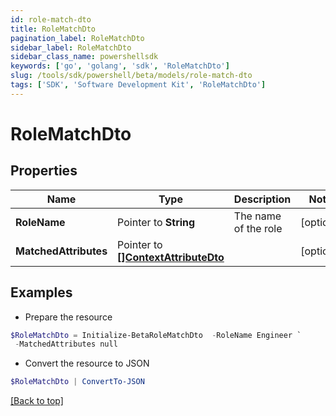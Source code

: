 ```yaml
---
id: role-match-dto
title: RoleMatchDto
pagination_label: RoleMatchDto
sidebar_label: RoleMatchDto
sidebar_class_name: powershellsdk
keywords: ['go', 'golang', 'sdk', 'RoleMatchDto'] 
slug: /tools/sdk/powershell/beta/models/role-match-dto
tags: ['SDK', 'Software Development Kit', 'RoleMatchDto']
---
```



# RoleMatchDto

## Properties

Name | Type | Description | Notes
------------ | ------------- | ------------- | -------------
**RoleName** |  Pointer to **String** | The name of the role | [optional] 
**MatchedAttributes** |  Pointer to [**[]ContextAttributeDto**](context-attribute-dto) |  | [optional] 

## Examples

- Prepare the resource
```powershell
$RoleMatchDto = Initialize-BetaRoleMatchDto  -RoleName Engineer `
 -MatchedAttributes null
```

- Convert the resource to JSON
```powershell
$RoleMatchDto | ConvertTo-JSON
```


[[Back to top]](#) 

